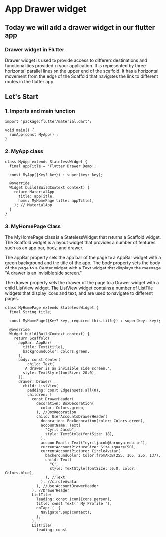 # App Drawer widget
## Today we will add a drawer widget in our flutter app

### Drawer widget in Flutter
Drawer widget is used to provide access to different destinations and functionalities provided in your application. It is represented by three horizontal parallel lines on the upper end of the scaffold.  It has a horizontal movement from the edge of the Scaffold that navigates the link to different routes in the flutter app.

## Let's Start

### 1. Imports and main function
```
import 'package:flutter/material.dart';

void main() {
  runApp(const MyApp());
}
```

### 2. MyApp class
```
class MyApp extends StatelessWidget {
  final appTitle = 'Flutter Drawer Demo';

  const MyApp({Key? key}) : super(key: key);

  @override
  Widget build(BuildContext context) {
    return MaterialApp(
      title: appTitle,
      home: MyHomePage(title: appTitle),
    ); // MaterialApp
  }
}
```

### 3. MyHomePage Class

The MyHomePage class is a StatelessWidget that returns a Scaffold widget. The Scaffold widget is a layout widget that provides a number of features such as an app bar, body, and drawer.

The appBar property sets the app bar of the page to a AppBar widget with a green background and the title of the app. The body property sets the body of the page to a Center widget with a Text widget that displays the message "A drawer is an invisible side screen."

The drawer property sets the drawer of the page to a Drawer widget with a child ListView widget. The ListView widget contains a number of ListTile widgets that display icons and text, and are used to navigate to different pages.

```
class MyHomePage extends StatelessWidget {
  final String title;

  const MyHomePage({Key? key, required this.title}) : super(key: key);

  @override
  Widget build(BuildContext context) {
    return Scaffold(
      appBar: AppBar(
        title: Text(title),
        backgroundColor: Colors.green,
      ),
      body: const Center(
          child: Text(
        'A drawer is an invisible side screen.',
        style: TextStyle(fontSize: 20.0),
      )),
      drawer: Drawer(
        child: ListView(
          padding: const EdgeInsets.all(0),
          children: [
            const DrawerHeader(
              decoration: BoxDecoration(
                color: Colors.green,
              ), //BoxDecoration
              child: UserAccountsDrawerHeader(
                decoration: BoxDecoration(color: Colors.green),
                accountName: Text(
                  "Cyril Jacob",
                  style: TextStyle(fontSize: 18),
                ),
                accountEmail: Text("cyriljacob@karunya.edu.in"),
                currentAccountPictureSize: Size.square(50),
                currentAccountPicture: CircleAvatar(
                  backgroundColor: Color.fromARGB(255, 165, 255, 137),
                  child: Text(
                    "C",
                    style: TextStyle(fontSize: 30.0, color: Colors.blue),
                  ), //Text
                ), //circleAvatar
              ), //UserAccountDrawerHeader
            ), //DrawerHeader
            ListTile(
              leading: const Icon(Icons.person),
              title: const Text(' My Profile '),
              onTap: () {
                Navigator.pop(context);
              },
            ),
            ListTile(
              leading: const
```
